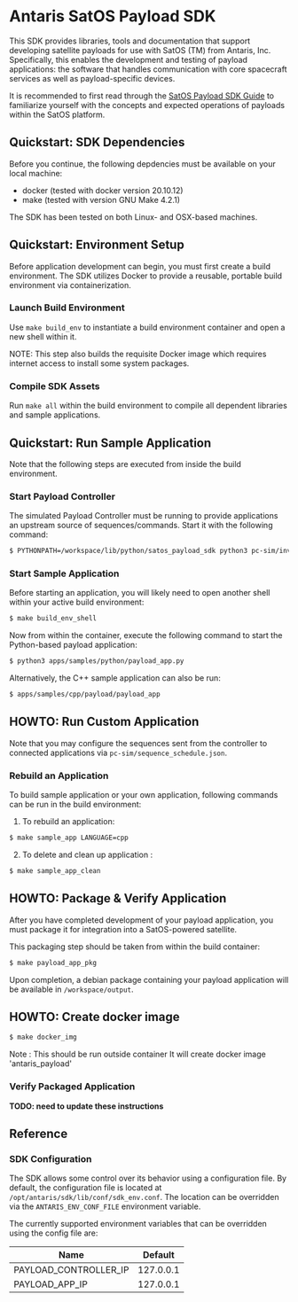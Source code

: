 # Antaris SatOS Payload SDK

This SDK provides libraries, tools and documentation that support developing satellite payloads for use with SatOS (TM) from Antaris, Inc.
Specifically, this enables the development and testing of payload applications: the software that handles communication with core spacecraft services as well as payload-specific devices.

It is recommended to first read through the [SatOS Payload SDK Guide](./docs/Antaris_SatOS_Payload_SDK_Guide.pdf) to familiarize yourself with the concepts and expected operations of payloads within the SatOS platform.

## Quickstart: SDK Dependencies

Before you continue, the following depdencies must be available on your local machine:

- docker (tested with docker version 20.10.12)
- make (tested with version GNU Make 4.2.1)

The SDK has been tested on both Linux- and OSX-based machines.

## Quickstart: Environment Setup

Before application development can begin, you must first create a build environment.
The SDK utilizes Docker to provide a reusable, portable build environment via containerization.

### Launch Build Environment

Use `make build_env` to instantiate a build environment container and open a new shell within it.

NOTE: This step also builds the requisite Docker image which requires internet access to install some system packages.

### Compile SDK Assets

Run `make all` within the build environment to compile all dependent libraries and sample applications.

## Quickstart: Run Sample Application

Note that the following steps are executed from inside the build environment.

### Start Payload Controller

The simulated Payload Controller must be running to provide applications an upstream source of sequences/commands.
Start it with the following command:

```bash
$ PYTHONPATH=/workspace/lib/python/satos_payload_sdk python3 pc-sim/invoke_pc_sim.py
```

### Start Sample Application

Before starting an application, you will likely need to open another shell within your active build environment:

```bash
$ make build_env_shell
```

Now from within the container, execute the following command to start the Python-based payload application:

```bash
$ python3 apps/samples/python/payload_app.py
```

Alternatively, the C++ sample application can also be run:

```bash
$ apps/samples/cpp/payload/payload_app
```

## HOWTO: Run Custom Application

Note that you may configure the sequences sent from the controller to connected applications via `pc-sim/sequence_schedule.json`.

### Rebuild an Application

To build sample application or your own application, following commands can be run in the build environment:

1. To rebuild an application:

```bash
$ make sample_app LANGUAGE=cpp
```

2. To delete and clean up application :

```bash
$ make sample_app_clean
```

## HOWTO: Package & Verify Application

After you have completed development of your payload application, you must package it for
integration into a SatOS-powered satellite.

This packaging step should be taken from within the build container:

```bash
$ make payload_app_pkg
```

Upon completion, a debian package containing your payload application will be available in `/workspace/output`.

## HOWTO: Create docker image
```bash
$ make docker_img
```
Note : This should be run outside container
It will create docker image 'antaris_payload'

### Verify Packaged Application

**TODO: need to update these instructions**

## Reference

### SDK Configuration

The SDK allows some control over its behavior using a configuration file.
By default, the configuration file is located at `/opt/antaris/sdk/lib/conf/sdk_env.conf`.
The location can be overridden via the `ANTARIS_ENV_CONF_FILE` environment variable.

The currently supported environment variables that can be overridden using the config file are:

| Name                  | Default |
|-----------------------|---------|
| PAYLOAD_CONTROLLER_IP | 127.0.0.1 |
| PAYLOAD_APP_IP        | 127.0.0.1 |
